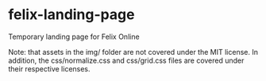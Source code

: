 felix-landing-page
==================

Temporary landing page for Felix Online

Note: that assets in the img/ folder are not covered under the MIT license. In addition, the css/normalize.css and css/grid.css files are covered under their respective licenses.

